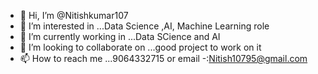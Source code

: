 - 👋 Hi, I’m @Nitishkumar107
- 👀 I’m interested in ...Data Science ,AI, Machine Learning role
- 🌱 I’m currently working in ...Data SCience and AI
- 💞️ I’m looking to collaborate on ...good project to work on it
- 📫 How to reach me ...9064332715 or email -:Nitish10795@gmail.com

<!---
Nitishkumar107/Nitishkumar107 is a ✨ special ✨ repository because its `README.md` (this file) appears on your GitHub profile.
You can click the Preview link to take a look at your changes.
--->
